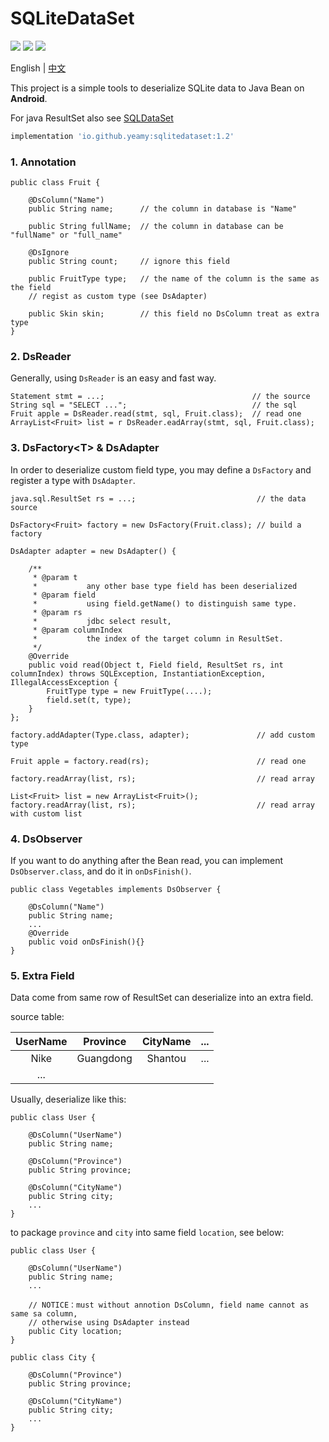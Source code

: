 SQLiteDataSet
===================================
[![](https://img.shields.io/badge/platform-Android-red)](https://developer.android.com/reference/android/database/sqlite/SQLiteDatabase) [![](https://img.shields.io/github/license/Yeamy/SQLiteDataSet?color=green)](https://github.com/Yeamy/SQLiteDataSet/blob/master/LICENSE) [![](https://img.shields.io/maven-central/v/io.github.yeamy/sqlitedataset)](https://mvnrepository.com/artifact/io.github.yeamy/sqlitedataset)

English | [中文](README-CN.md)

This project is a simple tools to deserialize SQLite data to Java Bean on **Android**.

For java ResultSet also see [SQLDataSet](https://github.com/Yeamy/SQLDataSet/)

```groovy
implementation 'io.github.yeamy:sqlitedataset:1.2'
```

### 1. Annotation
```
public class Fruit {

    @DsColumn("Name")
    public String name;      // the column in database is "Name"

    public String fullName;  // the column in database can be "fullName" or "full_name"

    @DsIgnore
    public String count;     // ignore this field

    public FruitType type;   // the name of the column is the same as the field
    // regist as custom type (see DsAdapter)

    public Skin skin;        // this field no DsColumn treat as extra type
}
```

### 2. DsReader
Generally, using `DsReader` is an easy and fast way.

```
Statement stmt = ...;                                 // the source
String sql = "SELECT ...";                            // the sql
Fruit apple = DsReader.read(stmt, sql, Fruit.class);  // read one
ArrayList<Fruit> list = r DsReader.eadArray(stmt, sql, Fruit.class);
```

### 3. DsFactory\<T> & DsAdapter
In order to deserialize custom field type, you may define a `DsFactory` and register a type with `DsAdapter`.

```
java.sql.ResultSet rs = ...;                           // the data source

DsFactory<Fruit> factory = new DsFactory(Fruit.class); // build a factory

DsAdapter adapter = new DsAdapter() {

    /**
     * @param t
     *           any other base type field has been deserialized
     * @param field
     *           using field.getName() to distinguish same type.
     * @param rs
     *           jdbc select result,
     * @param columnIndex
     *           the index of the target column in ResultSet.
     */
    @Override
    public void read(Object t, Field field, ResultSet rs, int columnIndex) throws SQLException, InstantiationException, IllegalAccessException {
        FruitType type = new FruitType(....);
        field.set(t, type);
    }
};

factory.addAdapter(Type.class, adapter);               // add custom type

Fruit apple = factory.read(rs);                        // read one

factory.readArray(list, rs);                           // read array

List<Fruit> list = new ArrayList<Fruit>();
factory.readArray(list, rs);                           // read array with custom list
```

### 4. DsObserver
If you want to do anything after the Bean read, you can implement `DsObserver.class`, and do it in `onDsFinish()`.

```
public class Vegetables implements DsObserver {

    @DsColumn("Name")
    public String name;
    ...
    @Override
    public void onDsFinish(){}
}

```

### 5. Extra Field
Data come from same row of ResultSet can deserialize into an extra field.

source table:

|UserName|Province|CityName|...|
|:-:|:-:|:-:|:-:|
|Nike|Guangdong|Shantou|...|
|...|

Usually, deserialize like this:

```
public class User {

    @DsColumn("UserName")
    public String name;

    @DsColumn("Province")
    public String province;

    @DsColumn("CityName")
    public String city;
    ...
}

```

to package `province` and `city` into same field `location`, see below:

```
public class User {

    @DsColumn("UserName")
    public String name;
    ...

    // NOTICE：must without annotion DsColumn, field name cannot as same sa column,
    // otherwise using DsAdapter instead
    public City location;
}

public class City {

    @DsColumn("Province")
    public String province;

    @DsColumn("CityName")
    public String city;
    ...
}

```
